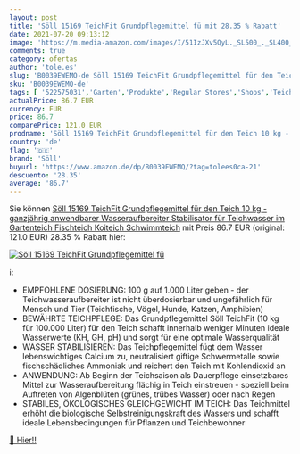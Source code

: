 ```yaml
---
layout: post
title: 'Söll 15169 TeichFit Grundpflegemittel fü mit 28.35 % Rabatt'
date: 2021-07-20 09:13:12
image: 'https://m.media-amazon.com/images/I/51IzJXv5QyL._SL500_._SL400_.jpg'
comments: true
category: ofertas
author: 'tole.es'
slug: 'B0039EWEMQ-de Söll 15169 TeichFit Grundpflegemittel für den Teich 10 kg...'
sku: 'B0039EWEMQ-de'
tags: [ '522575031','Garten','Produkte','Regular Stores','Shops','Teich & Koi Shop','Teiche & Zubehör','Teichpflege & Wasseraufbereitung','Teichwasseraufbereitung','Wasseraufbereiter','söll', ]
actualPrice: 86.7 EUR
currency: EUR
price: 86.7
comparePrice: 121.0 EUR
prodname: 'Söll 15169 TeichFit Grundpflegemittel für den Teich 10 kg - ganzjährig anwendbarer Wasseraufbereiter Stabilisator für Teichwasser im Gartenteich Fischteich Koiteich Schwimmteich'
country: 'de'
flag: '🇩🇪'
brand: 'Söll'
buyurl: 'https://www.amazon.de/dp/B0039EWEMQ/?tag=tolees0ca-21'
descuento: '28.35'
average: '86.7'
---
```


Sie können [Söll 15169 TeichFit Grundpflegemittel für den Teich 10 kg - ganzjährig anwendbarer Wasseraufbereiter Stabilisator für Teichwasser im Gartenteich Fischteich Koiteich Schwimmteich](https://www.amazon.de/dp/B0039EWEMQ/?tag=tolees0ca-21) mit Preis 86.7 EUR (original: 121.0 EUR) 28.35 % Rabatt hier:

[![Söll 15169 TeichFit Grundpflegemittel fü](https://m.media-amazon.com/images/I/51IzJXv5QyL._SL500_._SL400_.jpg)](https://www.amazon.de/dp/B0039EWEMQ/?tag=tolees0ca-21)

ℹ️:

- EMPFOHLENE DOSIERUNG: 100 g auf 1.000 Liter geben - der Teichwasseraufbereiter ist nicht überdosierbar und ungefährlich für Mensch und Tier (Teichfische, Vögel, Hunde, Katzen, Amphibien)
- BEWÄHRTE TEICHPFLEGE: Das Grundpflegemittel Söll TeichFit (10 kg für 100.000 Liter) für den Teich schafft innerhalb weniger Minuten ideale Wasserwerte (KH, GH, pH) und sorgt für eine optimale Wasserqualität
- WASSER STABILISIEREN: Das Teichpflegemittel fügt dem Wasser lebenswichtiges Calcium zu, neutralisiert giftige Schwermetalle sowie fischschädliches Ammoniak und reichert den Teich mit Kohlendioxid an
- ANWENDUNG: Ab Beginn der Teichsaison als Dauerpflege einsetzbares Mittel zur Wasseraufbereitung flächig in Teich einstreuen - speziell beim Auftreten von Algenblüten (grünes, trübes Wasser) oder nach Regen
- STABILES, ÖKOLOGISCHES GLEICHGEWICHT IM TEICH: Das Teichmittel erhöht die biologische Selbstreinigungskraft des Wassers und schafft ideale Lebensbedingungen für Pflanzen und Teichbewohner

[🛒 Hier!!](https://www.amazon.de/dp/B0039EWEMQ/?tag=tolees0ca-21)
